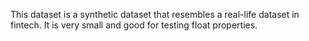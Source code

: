 This dataset is a synthetic dataset that resembles a real-life dataset in fintech.
It is very small and good for testing float properties.
